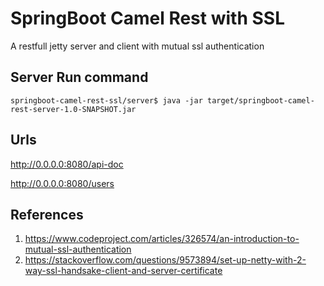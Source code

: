 # SpringBoot Camel Rest with SSL
A restfull jetty server and client with mutual ssl authentication

## Server Run command
`springboot-camel-rest-ssl/server$ java -jar target/springboot-camel-rest-server-1.0-SNAPSHOT.jar`

## Urls
http://0.0.0.0:8080/api-doc

http://0.0.0.0:8080/users





## References

1) https://www.codeproject.com/articles/326574/an-introduction-to-mutual-ssl-authentication
2) https://stackoverflow.com/questions/9573894/set-up-netty-with-2-way-ssl-handsake-client-and-server-certificate

